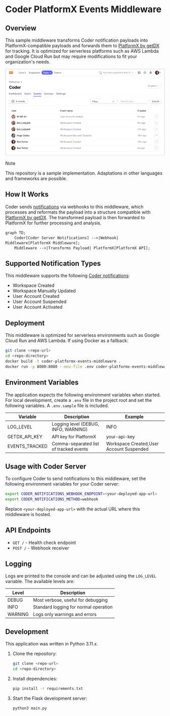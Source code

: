 # Coder PlatformX Events Middleware

## Overview

This sample middleware transforms Coder notification payloads into PlatformX-compatible payloads and forwards them to [PlatformX by getDX](https://getdx.com/platformx) for tracking. It is optimized for serverless platforms such as AWS Lambda and Google Cloud Run but may require modifications to fit your organization's needs.

![PlatformX Screenshot with Coder Events](./platformx-screenshot.png)

> [!NOTE]
> This repository is a sample implementation. Adaptations in other languages and frameworks are possible.

## How It Works

Coder sends [notifications](https://coder.com/docs/admin/monitoring/notifications) via webhooks to this middleware, which processes and reformats the payload into a structure compatible with [PlatformX by getDX](https://help.getdx.com/en/articles/7880779-getting-started). The transformed payload is then forwarded to PlatformX for further processing and analysis.

```mermaid
graph TD;
    Coder[Coder Server Notifications] -->|Webhook| Middleware[PlatformX Middleware];
    Middleware -->|Transforms Payload| PlatformX[PlatformX API];
```

## Supported Notification Types

This middleware supports the following [Coder notifications](https://coder.com/docs/admin/monitoring/notifications):

- Workspace Created
- Workspace Manually Updated
- User Account Created
- User Account Suspended
- User Account Activated

## Deployment

This middleware is optimized for serverless environments such as Google Cloud Run and AWS Lambda. If using Docker as a fallback:

```sh
git clone <repo-url>
cd <repo-directory>
docker build -t coder-platformx-events-middleware .
docker run -p 8080:8080 --env-file .env coder-platformx-events-middleware
```

## Environment Variables

The application expects the following environment variables when started. For local development, create a `.env` file in the project root and set the following variables. A `.env.sample` file is included.

| Variable       | Description                            | Example                                  |
| -------------- | -------------------------------------- | ---------------------------------------- |
| LOG_LEVEL      | Logging level (DEBUG, INFO, WARNING)   | INFO                                     |
| GETDX_API_KEY  | API key for PlatformX                  | your-api-key                             |
| EVENTS_TRACKED | Comma-separated list of tracked events | Workspace Created,User Account Suspended |

## Usage with Coder Server

To configure Coder to send notifications to this middleware, set the following environment variables for your Coder server:

```sh
export CODER_NOTIFICATIONS_WEBHOOK_ENDPOINT=<your-deployed-app-url>
export CODER_NOTIFICATIONS_METHOD=webhook
```

Replace `<your-deployed-app-url>` with the actual URL where this middleware is hosted.

## API Endpoints

- `GET /` - Health check endpoint
- `POST /` - Webhook receiver

## Logging

Logs are printed to the console and can be adjusted using the `LOG_LEVEL` variable. The available levels are:

| Level   | Description                           |
| ------- | ------------------------------------- |
| DEBUG   | Most verbose, useful for debugging    |
| INFO    | Standard logging for normal operation |
| WARNING | Logs only warnings and errors         |

## Development

This application was written in Python 3.11.x.

1. Clone the repository:
   ```sh
   git clone <repo-url>
   cd <repo-directory>
   ```
2. Install dependencies:

   ```sh
   pip install -r requirements.txt
   ```

3. Start the Flask development server:
   ```sh
   python3 main.py
   ```
